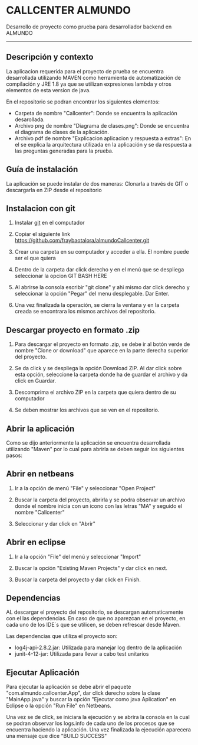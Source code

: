 CALLCENTER ALMUNDO
==================
Desarrollo de proyecto como prueba para desarrollador backend en ALMUNDO

---------------------

Descripción y contexto
----------------------

La aplicacion requerida para el proyecto de prueba  se encuentra desarrollada utilizando MAVEN como  herramienta de automatización de compilación y JRE 1.8 ya que se utilizan expresiones lambda y otros elementos de esta version de java.

En el repositorio se podran encontrar los siguientes elementos:

- Carpeta de nombre "Callcenter": Donde se encuentra la aplicación desarollada.
- Archivo png de nombre "Diagrama de clases.png": Donde se encuentra el diagrama de clases de la aplicación.
- Archivo pdf de nombre "Explicacion aplicacion y respuesta a extras": En el se explica la arquitectura utilizada en la aplicación y se da respuesta a las preguntas generadas para la prueba.


Guía de instalación
--------------------
La aplicación se puede instalar de dos maneras: Clonarla a través de GIT o descargarla en ZIP desde el repositorio


Instalacion con git
-----------------
1. Instalar [git](https://git-scm.com/downloads) en el computador

2. Copiar el siguiente link https://github.com/fraybaotalora/almundoCallcenter.git 

3. Crear una carpeta en su computador y acceder a ella. El nombre puede ser el que quiera

4. Dentro de la carpeta dar click derecho y en el menú que se despliega seleccionar la opcion GIT BASH HERE

5. Al abrirse la consola escribir "git clone" y ahi mismo dar click derecho y seleccionar la opción "Pegar" del menu desplegable. Dar Enter.

6. Una vez finalizada la operación, se cierra la ventana y en la carpeta creada se encontrara los mismos archivos del repositorio.

Descargar proyecto en formato .zip
----------------

1. Para descargar el proyecto en formato .zip, se debe ir al botón verde de nombre  "Clone or download" que aparece en la parte derecha superior del proyecto.

2. Se da click y se despliega la opción Download ZIP. Al dar click sobre esta opción, seleccione la carpeta donde ha de guardar el archivo y da click en Guardar.

3. Descomprima el archivo ZIP en la carpeta que quiera dentro de su computador 

4. Se deben mostrar los archivos que se ven en el repositorio.


Abrir la aplicación
------------------

Como se dijo anteriormente la aplicación se encuentra desarrollada utilizando "Maven" por lo cual para abrirla se deben seguir los siguientes pasos:

Abrir en netbeans
--------------

1. Ir a la opción de menú "File" y seleccionar "Open Project"

2. Buscar la carpeta del proyecto, abrirla y se podra observar un archivo donde el nombre inicia con un icono con las letras "MA" y seguido el nombre "Callcenter"

3. Seleccionar y dar click en "Abrir"


Abrir en eclipse
--------------------

1. Ir a la opción "File" del menú y seleccionar "Import"

2. Buscar la opción "Existing Maven Projects" y dar click en next.

3. Buscar la carpeta del proyecto y dar click en Finish.

Dependencias
---------------

AL descargar el proyecto del repositorio, se descargan automaticamente con el las dependencias. En caso de que no aparezcan en el proyecto, en cada uno de los IDE´s que se utilicen, se deben refrescar desde Maven.

Las dependencias que utiliza el proyecto son:

- log4j-api-2.8.2.jar: Utilizada para manejar log dentro de la aplicación
- junit-4-12-jar: Utilizada para llevar a cabo test unitarios


Ejecutar Aplicación
-------------------

Para ejecutar la aplicación se debe abrir el paquete "com.almundo.callcenter.App", dar click derecho sobre la clase "MainApp.java" y buscar la opción "Ejecutar como java Aplication" en Eclipse o la opción "Run File" en Netbeans.

Una vez se de click, se iniciara la ejecución y se abrira la consola en la cual se podran observar los logs.info de cada uno de los procesos que se encuentra haciendo la aplicación. Una vez finalizada la ejecución aparecera una mensaje que dice "BUILD SUCCESS"


